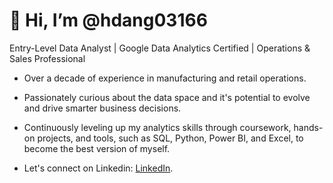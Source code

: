 # 👋 Hi, I’m @hdang03166

Entry-Level Data Analyst | Google Data Analytics Certified | Operations & Sales Professional

- Over a decade of experience in manufacturing and retail operations.

- Passionately curious about the data space and it's potential to evolve and drive smarter business decisions.

- Continuously leveling up my analytics skills through coursework, hands-on projects, and tools, such as SQL, Python, Power BI, and Excel, to become the best version of myself.

- Let's connect on Linkedin:  [LinkedIn](https://www.linkedin.com/in/hai-dang316).

<!---
hdang03166/hdang03166 is a ✨ special ✨ repository because its `README.md` (this file) appears on your GitHub profile.
--->
